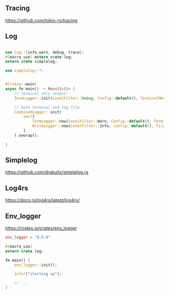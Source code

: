 ## Tracing


https://github.com/tokio-rs/tracing




## Log

```rust

use log::{info,warn, debug, trace};
#[macro_use] extern crate log;
extern crate simplelog;

use simplelog::*;


#[tokio::main]
async fn main() -> Result<()> {
    // terminal only output:
    TermLogger::init(LevelFilter::Debug, Config::default(), TerminalMode::Mixed, ColorChoice::Auto).unwrap();

    // both terminal and log file
    CombinedLogger::init(
        vec![
            TermLogger::new(LevelFilter::Warn, Config::default(), TerminalMode::Mixed, ColorChoice::Auto),
            WriteLogger::new(LevelFilter::Info, Config::default(), File::create("my_rust_binary.log").unwrap()),
        ]
    ).unwrap();

}


```

## Simplelog

https://github.com/drakulix/simplelog.rs



## Log4rs
https://docs.rs/log4rs/latest/log4rs/


## Env_logger
https://crates.io/crates/env_logger

```toml
env_logger = "0.9.0"
```


```rust
#[macro_use]
extern crate log;

fn main() {
    env_logger::init();

    info!("starting up");

    // ...
}
```